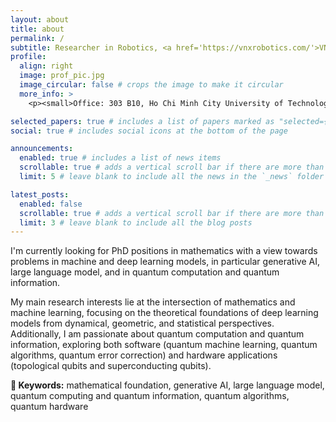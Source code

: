 ```yaml
---
layout: about
title: about
permalink: /
subtitle: Researcher in Robotics, <a href='https://vnxrobotics.com/'>VNX Robotics,</a> <a href='https://imacs.hcmut.edu.vn/'>Institute of Mathematical and Computational Sciences</a>
profile:
  align: right
  image: prof_pic.jpg
  image_circular: false # crops the image to make it circular
  more_info: >
    <p><small>Office: 303 B10, Ho Chi Minh City University of Technology, Ho Chi Minh City, Vietnam</small></p>

selected_papers: true # includes a list of papers marked as "selected={true}"
social: true # includes social icons at the bottom of the page

announcements:
  enabled: true # includes a list of news items
  scrollable: true # adds a vertical scroll bar if there are more than 3 news items
  limit: 5 # leave blank to include all the news in the `_news` folder

latest_posts:
  enabled: false
  scrollable: true # adds a vertical scroll bar if there are more than 3 new posts items
  limit: 3 # leave blank to include all the blog posts
---
```


I'm currently looking for PhD positions in mathematics with a view towards problems in machine and deep learning models, in particular generative AI, large language model, and in quantum computation and quantum information.

My main research interests lie at the intersection of mathematics and machine learning, focusing on the theoretical foundations of deep learning models from dynamical, geometric, and statistical perspectives. Additionally, I am passionate about quantum computation and quantum information, exploring both software (quantum machine learning, quantum algorithms, quantum error correction) and hardware applications (topological qubits and superconducting qubits). 

**🔑 Keywords:** mathematical foundation, generative AI, large language model, quantum computing and quantum information, quantum algorithms, quantum hardware
